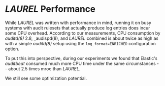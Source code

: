 # _LAUREL_ Performance

While _LAUREL_ was written with performance in mind, running it on busy systems with audit rulesets that actually produce log entries does incur some CPU overhead. According to our measurements, CPU consumption by _auditd(8)_ 2.8, _audispd(8), and _LAUREL_ combined is about twice as high as with a simple _auditd(8)_ setup using the `log_format=ENRICHED` configuration option.

To put this into perspective, during our experiments we found that Elastic's _auditbeat_ consumed much more CPU time under the same circumstances -- about 2.5 times mroe than _LAUREL_.

We still see some optimization potential.
